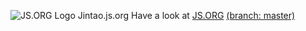 ![JS.ORG Logo](http://logo.js.org/png/github_header.png)
Jintao.js.org 
Have a look at [JS.ORG](https://js.org) [(branch: master)](https://github.com/js-org/js.org/tree/master)
